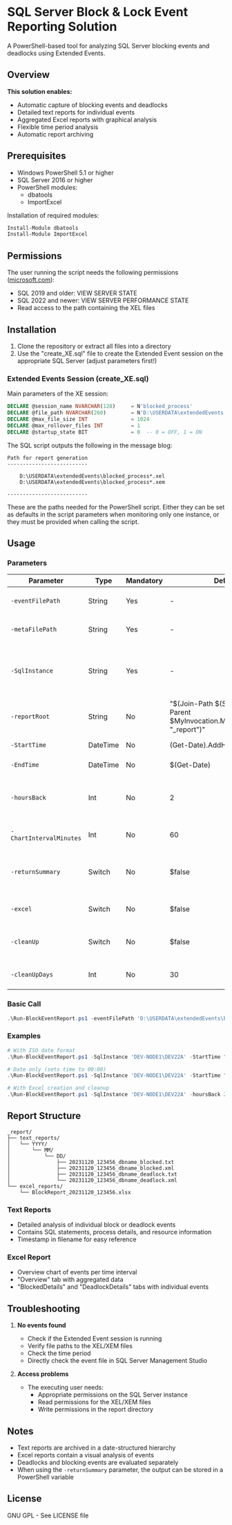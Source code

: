 # SQL Server Block & Lock Event Reporting Solution

A PowerShell-based tool for analyzing SQL Server blocking events and deadlocks using Extended Events.

## Overview

**This solution enables:**
- Automatic capture of blocking events and deadlocks
- Detailed text reports for individual events
- Aggregated Excel reports with graphical analysis
- Flexible time period analysis
- Automatic report archiving

## Prerequisites

- Windows PowerShell 5.1 or higher
- SQL Server 2016 or higher
- PowerShell modules:
  - dbatools
  - ImportExcel

Installation of required modules:
```powershell
Install-Module dbatools
Install-Module ImportExcel
```

## Permissions

The user running the script needs the following permissions ([microsoft.com](https://learn.microsoft.com/en-us/sql/relational-databases/system-functions/sys-fn-xe-file-target-read-file-transact-sql?view=sql-server-ver16)):

- SQL 2019 and older: VIEW SERVER STATE
- SQL 2022 and newer: VIEW SERVER PERFORMANCE STATE
- Read access to the path containing the XEL files

## Installation

1. Clone the repository or extract all files into a directory
2. Use the "create_XE.sql" file to create the Extended Event session on the appropriate SQL Server (adjust parameters first!)

### Extended Events Session (create_XE.sql)

Main parameters of the XE session:

```sql
DECLARE @session_name NVARCHAR(128)     = N'blocked_process'
DECLARE @file_path NVARCHAR(260)        = N'D:\USERDATA\extendedEvents'
DECLARE @max_file_size INT              = 1024
DECLARE @max_rollover_files INT         = 1
DECLARE @startup_state BIT              = 0  -- 0 = OFF, 1 = ON
```

The SQL script outputs the following in the message blog:

```
Path for report generation
--------------------------
 
	D:\USERDATA\extendedEvents\blocked_process*.xel
	D:\USERDATA\extendedEvents\blocked_process*.xem
 
--------------------------
```

These are the paths needed for the PowerShell script. Either they can be set as defaults in the script parameters when monitoring only one instance, or they must be provided when calling the script.

## Usage

### Parameters

| Parameter | Type | Mandatory | Default | Description |
|-----------|------|-----------|---------|-------------|
| `-eventFilePath` | String | Yes | - | Path to the XE files (*.xel) |
| `-metaFilePath` | String | Yes | - | Path to the XE metadata (*.xem) |
| `-SqlInstance` | String | Yes | - | SQL Server instance name with configured Extended Events |
| `-reportRoot` | String | No | "$(Join-Path $(Split-Path -Parent $MyInvocation.MyCommand.Path) "_report")" | Path to the report directory |
| `-StartTime` | DateTime | No | (Get-Date).AddHours(-24) | Start time of analysis |
| `-EndTime` | DateTime | No | $(Get-Date) | End time of analysis |
| `-hoursBack` | Int | No | 2 | Alternative time span (Start: Now-hoursBack, End: Now) |
| `-ChartIntervalMinutes` | Int | No | 60 | Interval for Excel chart in minutes |
| `-returnSummary` | Switch | No | $false | Returns a table with the number of events per database |
| `-excel` | Switch | No | $false | Creates Excel summary |
| `-cleanUp` | Switch | No | $false | Cleans up report files older than cleanUpDays |
| `-cleanUpDays` | Int | No | 30 | Number of days for cleanup |

### Basic Call

```powershell
.\Run-BlockEventReport.ps1 -eventFilePath 'D:\USERDATA\extendedEvents\blocked_process*.xel' -metaFilePath 'D:\USERDATA\extendedEvents\blocked_process*.xem' -SqlInstance 'DEV-NODE1\DEV22A'
```

### Examples

```powershell
# With ISO date format
.\Run-BlockEventReport.ps1 -SqlInstance 'DEV-NODE1\DEV22A' -StartTime "2025-04-25 08:00" -EndTime "2025-04-25 18:00" -eventFilePath 'D:\USERDATA\extendedEvents\blocked_process*.xel' -metaFilePath 'D:\USERDATA\extendedEvents\blocked_process*.xem'

# Date only (sets time to 00:00)
.\Run-BlockEventReport.ps1 -SqlInstance 'DEV-NODE1\DEV22A' -StartTime "2023-11-20" -EndTime "2023-11-21" -eventFilePath 'D:\USERDATA\extendedEvents\blocked_process*.xel' -metaFilePath 'D:\USERDATA\extendedEvents\blocked_process*.xem'

# With Excel creation and cleanup
.\Run-BlockEventReport.ps1 -SqlInstance 'DEV-NODE1\DEV22A' -hoursBack 24 -eventFilePath 'D:\USERDATA\extendedEvents\blocked_process*.xel' -metaFilePath 'D:\USERDATA\extendedEvents\blocked_process*.xem' -excel -cleanUp -cleanUpDays 14
```

## Report Structure

```
_report/
├── text_reports/
│   └── YYYY/
│       └── MM/
│           └── DD/
│               ├── 20231120_123456_dbname_blocked.txt
│               ├── 20231120_123456_dbname_blocked.xml
│               ├── 20231120_123456_dbname_deadlock.txt
│               └── 20231120_123456_dbname_deadlock.xml
└── excel_reports/
    └── BlockReport_20231120_123456.xlsx
```

### Text Reports
- Detailed analysis of individual block or deadlock events
- Contains SQL statements, process details, and resource information
- Timestamp in filename for easy reference

### Excel Report
- Overview chart of events per time interval
- "Overview" tab with aggregated data
- "BlockedDetails" and "DeadlockDetails" tabs with individual events

## Troubleshooting

1. **No events found**
   - Check if the Extended Event session is running
   - Verify file paths to the XEL/XEM files
   - Check the time period
   - Directly check the event file in SQL Server Management Studio

2. **Access problems**
   - The executing user needs:
     - Appropriate permissions on the SQL Server instance
     - Read permissions for the XEL/XEM files
     - Write permissions in the report directory

## Notes

- Text reports are archived in a date-structured hierarchy
- Excel reports contain a visual analysis of events
- Deadlocks and blocking events are evaluated separately
- When using the `-returnSummary` parameter, the output can be stored in a PowerShell variable

## License

GNU GPL - See LICENSE file
